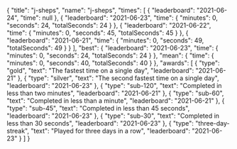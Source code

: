 {
  "title": "j-sheps",
  "name": "j-sheps",
  "times": [
    {
      "leaderboard": "2021-06-24",
      "time": null
    },
    {
      "leaderboard": "2021-06-23",
      "time": {
        "minutes": 0,
        "seconds": 24,
        "totalSeconds": 24
      }
    },
    {
      "leaderboard": "2021-06-22",
      "time": {
        "minutes": 0,
        "seconds": 45,
        "totalSeconds": 45
      }
    },
    {
      "leaderboard": "2021-06-21",
      "time": {
        "minutes": 0,
        "seconds": 49,
        "totalSeconds": 49
      }
    }
  ],
  "best": {
    "leaderboard": "2021-06-23",
    "time": {
      "minutes": 0,
      "seconds": 24,
      "totalSeconds": 24
    }
  },
  "mean": {
    "time": {
      "minutes": 0,
      "seconds": 40,
      "totalSeconds": 40
    }
  },
  "awards": [
    {
      "type": "gold",
      "text": "The fastest time on a single day",
      "leaderboard": "2021-06-21"
    },
    {
      "type": "silver",
      "text": "The second fastest time on a single day",
      "leaderboard": "2021-06-23"
    },
    {
      "type": "sub-120",
      "text": "Completed in less than two minutes",
      "leaderboard": "2021-06-21"
    },
    {
      "type": "sub-60",
      "text": "Completed in less than a minute",
      "leaderboard": "2021-06-21"
    },
    {
      "type": "sub-45",
      "text": "Completed in less than 45 seconds",
      "leaderboard": "2021-06-23"
    },
    {
      "type": "sub-30",
      "text": "Completed in less than 30 seconds",
      "leaderboard": "2021-06-23"
    },
    {
      "type": "three-day-streak",
      "text": "Played for three days in a row",
      "leaderboard": "2021-06-23"
    }
  ]
}